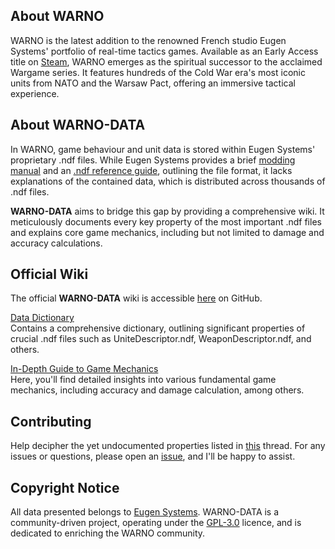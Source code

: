 ## About WARNO
WARNO is the latest addition to the renowned French studio Eugen Systems' portfolio of real-time tactics games. Available as an Early Access title on [Steam](https://store.steampowered.com/app/1611600/WARNO/), WARNO emerges as the spiritual successor to the acclaimed Wargame series. It features hundreds of the Cold War era's most iconic units from NATO and the Warsaw Pact, offering an immersive tactical experience.

## About WARNO-DATA
In WARNO, game behaviour and unit data is stored within Eugen Systems' proprietary .ndf files. While Eugen Systems provides a brief [modding manual](https://github.com/Perytron/WARNO-DATA/blob/main/docs/Modding%20Manual.pdf) and an [.ndf reference guide](https://github.com/Perytron/WARNO-DATA/blob/main/docs/NDF%20Reference%20Manual.pdf), outlining the file format, it lacks explanations of the contained data, which is distributed across thousands of .ndf files.

**WARNO-DATA** aims to bridge this gap by providing a comprehensive wiki. It meticulously documents every key property of the most important .ndf files and explains core game mechanics, including but not limited to damage and accuracy calculations.

## Official Wiki
The official **WARNO-DATA** wiki is accessible [here](https://github.com/Perytron/WARNO-DATA/wiki) on GitHub.

[Data Dictionary](https://github.com/Perytron/WARNO-DATA/wiki/Data-Dictionary)\
Contains a comprehensive dictionary, outlining significant properties of crucial .ndf files such as UniteDescriptor.ndf, WeaponDescriptor.ndf, and others.

[In-Depth Guide to Game Mechanics](https://github.com/Perytron/WARNO-DATA/wiki/In-Depth-Guide)\
Here, you'll find detailed insights into various fundamental game mechanics, including accuracy and damage calculation, among others.

## Contributing
Help decipher the yet undocumented properties listed in [this](https://github.com/Perytron/WARNO-DATA/issues/2) thread. For any issues or questions, please open an [issue](https://github.com/Perytron/WARNO-DATA/issues/new), and I'll be happy to assist.

## Copyright Notice
All data presented belongs to [Eugen Systems](https://eugensystems.com/). WARNO-DATA is a community-driven project, operating under the [GPL-3.0](https://github.com/Perytron/WARNO-DATA/blob/main/LICENSE) licence, and is dedicated to enriching the WARNO community.
